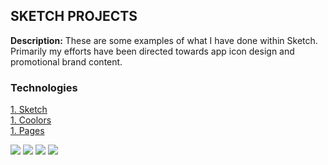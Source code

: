 ## SKETCH PROJECTS

**Description:** These are some examples of what I have done within Sketch. Primarily my efforts have been directed towards app icon design and promotional brand content. 

### Technologies 
<p>
<a href="https://www.sketch.com">1. Sketch</a>
<br>
<a href="https://coolors.co">1. Coolors</a>
</br>
<a href="https://www.apple.com/pages/">1. Pages</a>
</p>  

<img src="images/?raw=true"/>
<img src="images/?raw=true"/>
<img src="images/?raw=true"/>
<img src="images/?raw=true"/>
